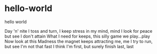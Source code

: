 # hello-world
hello world

Day 'n' nite
I toss and turn, I keep stress in my mind, mind
I look for peace but see I don't attain
What I need for keeps, this silly game we play...play
Now look at this
Madness the magnet keeps attracting me, me
I try to run, but see I'm not that fast
I think I'm first, but surely finish last, last
